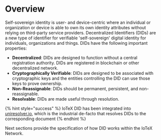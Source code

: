 # Overview

Self-sovereign identity is user- and device-centric where an individual or organization or device is able to own its own identity attributes without relying on third-party service providers. Decentralized Identifiers \(DIDs\) are a new type of identifier for verifiable 'self-sovereign' digital identity for individuals, organizations and things. DIDs have the following important properties:

* **Decentralized**: DIDs are designed to function without a central registration authority. DIDs are registered in blockchain or other decentralized network.
* **Cryptographically Verifiable**: DIDs are designed to be associated with cryptographic keys and the entities controlling the DID can use those keys to prove ownership.
* **Non-Reassignable**: DIDs should be permanent, persistent, and non-reassignable.
* **Resolvable**: DIDs are made useful through resolution.

{% hint style="success" %}
IoTeX DID has been integrated into [uniresolver.io](http://uniresolver.io/), which is the industrial de-facto that resolves DIDs to the corresponding document
{% endhint %}

Next sections provide the specification of how DID works within the IoTeX Network.

